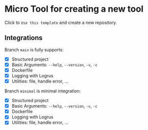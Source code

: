 # Micro Tool for creating a new tool

Click to `Use this template` and create a new repository.

## Integrations

Branch `main` is fully supports:
 - [x] Structured project 
 - [x] Basic Arguments: `--help`, `--version`, `-v`, `-c`
 - [x] Dockerfile
 - [x] Logging with Logrus
 - [x] Utilities: file, handle error, ...

Branch `minimal` is minimal integration:
 - [x] Structured project 
 - [x] Basic Arguments: `--help`, `--version`, `-v`, `-c`
 - [x] Dockerfile
 - [x] Logging with Logrus
 - [x] Utilities: file, handle error, ...
